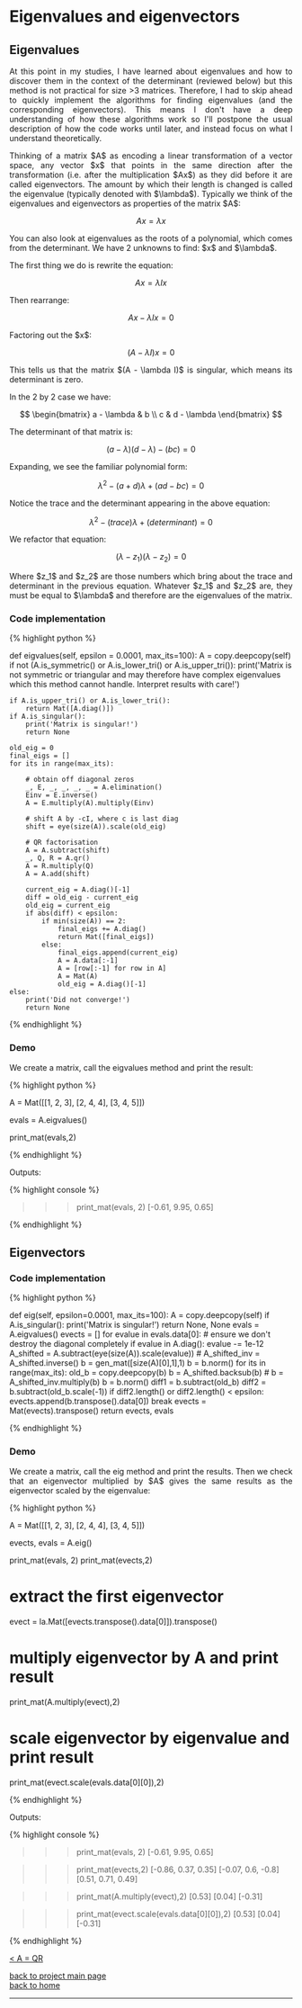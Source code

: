 # Eigenvalues and eigenvectors
## Eigenvalues
<div style="text-align: justify">
<p>At this point in my studies, I have learned about eigenvalues and how to
discover them in the context of the determinant (reviewed below) but this
method is not practical for size >3 matrices. Therefore, I had to skip ahead to
quickly implement the algorithms for finding eigenvalues (and the corresponding
eigenvectors). This means I don't have a deep understanding of how these
algorithms work so I'll postpone the usual description of how the code works
until later, and instead focus on what I understand theoretically.</p>

<p>Thinking of a matrix $A$ as encoding a linear transformation of a vector
space, any vector $x$ that points in the same direction after the
transformation (i.e. after the multiplication $Ax$) as they did before it are
called eigenvectors. The amount by which their length is changed is called the
eigenvalue (typically denoted with $\lambda$). Typically we think of the
eigenvalues and eigenvectors as properties of the matrix $A$:</p>
</div>

$$
Ax = \lambda x
$$

<div style="text-align: justify">
<p>You can also look at eigenvalues as the roots of a polynomial, which comes
from the determinant. We have 2 unknowns to find: $x$ and $\lambda$.</p>

<p>The first thing we do is rewrite the equation:</p>
</div>

$$
Ax = \lambda Ix
$$

<div style="text-align: justify">
<p>Then rearrange:</p>
</div>

$$
Ax - \lambda Ix = 0
$$

<div style="text-align: justify">
<p>Factoring out the $x$:</p>
</div>

$$ 
(A - \lambda I)x = 0
$$

<div style="text-align: justify">
<p>This tells us that the matrix $(A - \lambda I)$ is singular, which means its
determinant is zero.</p>
</div>


<div style="text-align: justify">
<p>In the 2 by 2 case we have:</p>
</div>

$$ 
  \begin{bmatrix}
    a - \lambda & b \\
    c & d - \lambda
  \end{bmatrix}
$$

<div style="text-align: justify">
<p>The determinant of that matrix is:</p>
</div>

$$
(a - \lambda)(d - \lambda) - (bc) = 0
$$

<div style="text-align: justify">
<p>Expanding, we see the familiar polynomial form:</p>
</div>

$$
\lambda^2 -(a + d)\lambda + (ad - bc) = 0
$$

<div style="text-align: justify">
<p>Notice the trace and the determinant appearing in the above equation:</p>
</div>

$$
\lambda^2 -(trace)\lambda + (determinant) = 0
$$

<div style="text-align: justify">
<p>We refactor that equation:</p>
</div>

$$
(\lambda - z_1)(\lambda - z_2) = 0
$$
 
<div style="text-align: justify">
<p>Where $z_1$ and $z_2$ are those numbers which bring about the trace and
determinant in the previous equation. Whatever $z_1$ and $z_2$ are, they must
be equal to $\lambda$ and therefore are the eigenvalues of the matrix.</p>
</div>

### Code implementation

{% highlight python %}

def eigvalues(self, epsilon = 0.0001, max_its=100):
    A = copy.deepcopy(self)
    if not (A.is_symmetric() or A.is_lower_tri() or A.is_upper_tri()):
        print('Matrix is not symmetric or triangular and may therefore have complex eigenvalues which this method cannot handle. Interpret results with care!')

    if A.is_upper_tri() or A.is_lower_tri():
        return Mat([A.diag()])
    if A.is_singular():
        print('Matrix is singular!')
        return None

    old_eig = 0
    final_eigs = []
    for its in range(max_its):

        # obtain off diagonal zeros
        _, E, _, _, _, _ = A.elimination()
        Einv = E.inverse()
        A = E.multiply(A).multiply(Einv)

        # shift A by -cI, where c is last diag
        shift = eye(size(A)).scale(old_eig)

        # QR factorisation
        A = A.subtract(shift)
        _, Q, R = A.qr()
        A = R.multiply(Q)
        A = A.add(shift)

        current_eig = A.diag()[-1]
        diff = old_eig - current_eig
        old_eig = current_eig
        if abs(diff) < epsilon:
            if min(size(A)) == 2:
                final_eigs += A.diag()
                return Mat([final_eigs])
            else:
                final_eigs.append(current_eig)
                A = A.data[:-1]
                A = [row[:-1] for row in A]
                A = Mat(A)
                old_eig = A.diag()[-1]
    else:
        print('Did not converge!')
        return None

{% endhighlight %}

### Demo

<div style="text-align: justify">
<p>We create a matrix, call the eigvalues method and print the result:</p>
</div>

{% highlight python %}

A = Mat([[1, 2, 3],
         [2, 4, 4],
         [3, 4, 5]])

evals = A.eigvalues()

print_mat(evals,2)

{% endhighlight %}

Outputs:

{% highlight console %}

>>> print_mat(evals, 2)
[-0.61, 9.95, 0.65]

{% endhighlight %}

## Eigenvectors

### Code implementation

{% highlight python %}

def eig(self, epsilon=0.0001, max_its=100):
    A = copy.deepcopy(self)
    if A.is_singular():
        print('Matrix is singular!')
        return None, None
    evals = A.eigvalues()
    evects = []
    for evalue in evals.data[0]:
        # ensure we don't destroy the diagonal completely
        if evalue in A.diag():
            evalue -= 1e-12
        A_shifted = A.subtract(eye(size(A)).scale(evalue))
        # A_shifted_inv = A_shifted.inverse()
        b = gen_mat([size(A)[0],1],1)
        b = b.norm()
        for its in range(max_its):
            old_b = copy.deepcopy(b)
            b = A_shifted.backsub(b)
            # b = A_shifted_inv.multiply(b)
            b = b.norm()
            diff1 = b.subtract(old_b)
            diff2 = b.subtract(old_b.scale(-1))
            if diff2.length() or diff2.length() < epsilon:
                evects.append(b.transpose().data[0])
                break
    evects = Mat(evects).transpose()
    return evects, evals

{% endhighlight %}

### Demo

<div style="text-align: justify">
<p>We create a matrix, call the eig method and print the results. Then we check
that an eigenvector multiplied by $A$ gives the same results as the eigenvector
scaled by the eigenvalue:</p>
</div>

{% highlight python %}

A = Mat([[1, 2, 3],
         [2, 4, 4],
         [3, 4, 5]])

evects, evals = A.eig()

print_mat(evals, 2)
print_mat(evects,2)

# extract the first eigenvector
evect = la.Mat([evects.transpose().data[0]]).transpose()
# multiply eigenvector by A and print result
print_mat(A.multiply(evect),2)
# scale eigenvector by eigenvalue and print result
print_mat(evect.scale(evals.data[0][0]),2)

{% endhighlight %}

Outputs:

{% highlight console %}

>>> print_mat(evals, 2)
[-0.61, 9.95, 0.65]

>>> print_mat(evects,2)
[-0.86, 0.37, 0.35]
[-0.07, 0.6, -0.8]
[0.51, 0.71, 0.49]

>>> print_mat(A.multiply(evect),2)
[0.53]
[0.04]
[-0.31]

>>> print_mat(evect.scale(evals.data[0][0]),2)
[0.53]
[0.04]
[-0.31]

{% endhighlight %}

[< A = QR](./qr_factorisation.md)

[back to project main page](./numpy_from_scratch.md)\
[back to home](../index.md)

---
<script src="https://utteranc.es/client.js"
        repo="Matt-A-Bennett/Matt-A-Bennett.github.io"
        issue-term="https://matt-a-bennett.github.io/numpy_from_scratch/eigen.html"
        theme="github-light"
        crossorigin="anonymous"
        async>
</script>

